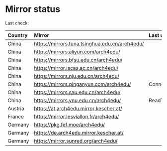 <script src="./time.js"></script>
# Mirror status
Last check: <script type="text/javascript">localize(1676983121.11327);</script>

|Country|Mirror|Last update|
|:------|:-----|:----------|
|China|https://mirrors.tuna.tsinghua.edu.cn/arch4edu/|<script type="text/javascript">localize(1676961221);</script>|
|China|https://mirrors.aliyun.com/arch4edu/|<script type="text/javascript">localize(1676918015);</script>|
|China|https://mirrors.bfsu.edu.cn/arch4edu/|<script type="text/javascript">localize(1676961221);</script>|
|China|https://mirror.iscas.ac.cn/arch4edu/|<script type="text/javascript">localize(1676961221);</script>|
|China|https://mirrors.nju.edu.cn/arch4edu/|<script type="text/javascript">localize(1676961221);</script>|
|China|https://mirrors.pinganyun.com/arch4edu/|ConnectionError|
|China|https://mirrors.sau.edu.cn/arch4edu/|<script type="text/javascript">localize(1673850842);</script>|
|China|https://mirrors.ynu.edu.cn/arch4edu/|ReadTimeout|
|Austria|https://at.arch4edu.mirror.kescher.at/|<script type="text/javascript">localize(1676961221);</script>|
|France|https://mirror.lesviallon.fr/arch4edu/|<script type="text/javascript">localize(1676961221);</script>|
|Germany|https://pkg.fef.moe/arch4edu/|<script type="text/javascript">localize(1676961221);</script>|
|Germany|https://de.arch4edu.mirror.kescher.at/|<script type="text/javascript">localize(1676961221);</script>|
|Germany|https://mirror.sunred.org/arch4edu/|<script type="text/javascript">localize(1676961221);</script>|

<script src="./tablefilter/tablefilter.js"></script>
<script src="./table.js"></script>